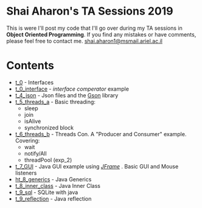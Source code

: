 
# Shai Aharon's TA Sessions 2019
This is were I'll post my code that I'll go over during my TA sessions in **Object Oriented Programming**.
If you find any mistakes or have comments, please feel free to contact me. shai.aharon1@msmail.ariel.ac.il

# Contents
- [t_0](https://github.com/ShaiAharon/OOP_19/tree/master/t_0) - Interfaces
- [t_0_interface](https://github.com/ShaiAharon/OOP_19/tree/master/t_0_interface) - *interface comperator* example
- [t_4_json](https://github.com/ShaiAharon/OOP_19/tree/master/t_4_json) - Json files and the [Gson](https://sites.google.com/site/gson/gson-user-guide) library
- [t_5_threads_a](https://github.com/ShaiAharon/OOP_19/tree/master/t_5_threads_a) - Basic threading:
	* sleep
	*  join
	* isAlive
	* synchronized block
- [t_6_threads_b](https://github.com/ShaiAharon/OOP_19/tree/master/t_6_threads_b) - Threads Con.
A "Producer and Consumer" example.
Covering:
	*	wait
	*	notify/All
	*	threadPool (exp_2)
- [t_7_GUI](https://github.com/ShaiAharon/OOP_19/tree/master/t_7_GUI/src) - Java GUI example using [_JFrame_](https://docs.oracle.com/en/java/javase/11/docs/api/java.desktop/javax/swing/JFrame.html) . Basic GUI and Mouse listeners
- [ht_8_generics](https://github.com/ShaiAharon/OOP_19/tree/master/t_8_generics) - Java Generics
- [t_8_inner_class](https://github.com/ShaiAharon/OOP_19/tree/master/t_8_inner_class) - Java Inner Class
- [t_9_sql](https://github.com/ShaiAharon/OOP_19/tree/master/t_9_sql) - SQLite with java
- [t_9_reflection](https://github.com/ShaiAharon/OOP_19/tree/master/t_9_reflection) - Java reflection
